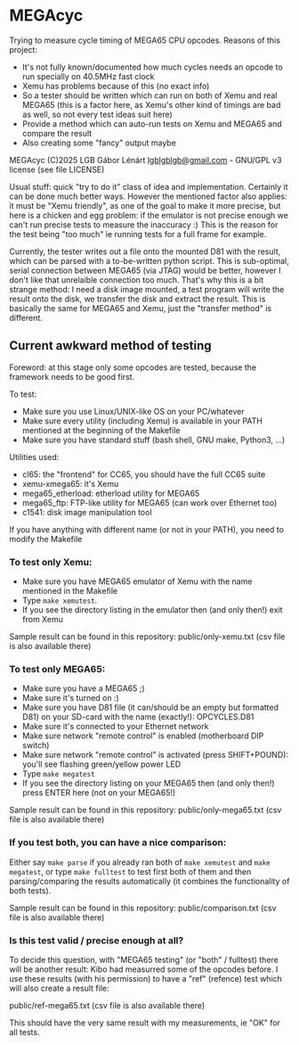 # MEGAcyc

Trying to measure cycle timing of MEGA65 CPU opcodes. Reasons of this project:

* It's not fully known/documented how much cycles needs an opcode to run specially on 40.5MHz fast clock
* Xemu has problems because of this (no exact info)
* So a tester should be written which can run on both of Xemu and real MEGA65
  (this is a factor here, as Xemu's other kind of timings are bad as well, so not every test ideas suit here)
* Provide a method which can auto-run tests on Xemu and MEGA65 and compare the result
* Also creating some "fancy" output maybe

MEGAcyc (C)2025 LGB Gábor Lénárt lgblgblgb@gmail.com - GNU/GPL v3 license (see file LICENSE)

Usual stuff: quick "try to do it" class of idea and implementation. Certainly it can be done much better ways.
However the mentioned factor also applies: it must be "Xemu friendly", as one of the goal to make it more
precise, but here is a chicken and egg problem: if the emulator is not precise enough we can't run precise
tests to measure the inaccuracy :) This is the reason for the test being "too much" ie running tests for
a full frame for example.

Currently, the tester writes out a file onto the mounted D81 with the result, which can be parsed with
a to-be-written python script. This is sub-optimal, serial connection between MEGA65 (via JTAG) would be
better, however I don't like that unrelaible connection too much. That's why this is a bit strange method:
I need a disk image mounted, a test program will write the result onto the disk, we transfer the disk
and extract the result. This is basically the same for MEGA65 and Xemu, just the "transfer method" is
different.

## Current awkward method of testing

Foreword: at this stage only some opcodes are tested, because the framework needs to be good first.

To test:

* Make sure you use Linux/UNIX-like OS on your PC/whatever
* Make sure every utility (including Xemu) is available in your PATH mentioned at the beginning of the Makefile
* Make sure you have standard stuff (bash shell, GNU make, Python3, ...)

Utilities used:

* cl65: the "frontend" for CC65, you should have the full CC65 suite
* xemu-xmega65: it's Xemu
* mega65_etherload: etherload utility for MEGA65
* mega65_ftp: FTP-like utility for MEGA65 (can work over Ethernet too)
* c1541: disk image manipulation tool

If you have anything with different name (or not in your PATH), you need to modify the Makefile

### To test only Xemu:

* Make sure you have MEGA65 emulator of Xemu with the name mentioned in the Makefile
* Type `make xemutest`.
* If you see the directory listing in the emulator then (and only then!) exit from Xemu

Sample result can be found in this repository: public/only-xemu.txt (csv file is also available there)

### To test only MEGA65:

* Make sure you have a MEGA65 ;)
* Make sure it's turned on :)
* Make sure you have D81 file (it can/should be an empty but formatted D81) on your SD-card with the name (exactly!): OPCYCLES.D81
* Make sure it's connected to your Ethernet network
* Make sure network "remote control" is enabled (motherboard DIP switch)
* Make sure network "remote control" is activated (press SHIFT+POUND): you'll see flashing green/yellow power LED
* Type `make megatest`
* If you see the directory listing on your MEGA65 then (and only then!) press ENTER here (not on your MEGA65!)

Sample result can be found in this repository: public/only-mega65.txt (csv file is also available there)

### If you test both, you can have a nice comparison:

Either say `make parse` if you already ran both of `make xemutest` and `make megatest`, or type `make fulltest`
to test first both of them and then parsing/comparing the results automatically (it combines the functionality
of both tests).

Sample result can be found in this repository: public/comparison.txt (csv file is also available there)

### Is this test valid / precise enough at all?

To decide this question, with "MEGA65 testing" (or "both" / fulltest) there will be another result: Kibo had measurred some of the
opcodes before. I use these results (with his permission) to have a "ref" (refence) test which will also create a result file:

public/ref-mega65.txt (csv file is also available there)

This should have the very same result with my measurements, ie "OK" for all tests.
